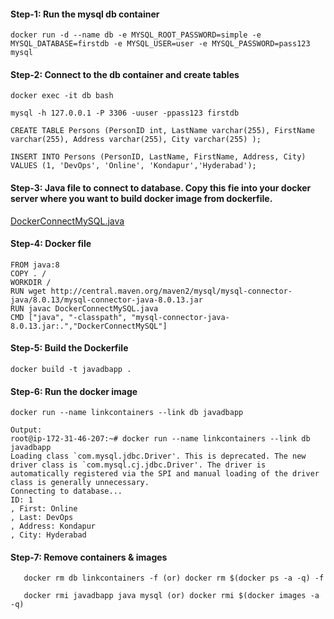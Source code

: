 #### Step-1: Run the mysql db container

    docker run -d --name db -e MYSQL_ROOT_PASSWORD=simple -e MYSQL_DATABASE=firstdb -e MYSQL_USER=user -e MYSQL_PASSWORD=pass123 mysql

#### Step-2: Connect to the db container and create tables

    docker exec -it db bash

    mysql -h 127.0.0.1 -P 3306 -uuser -ppass123 firstdb

    CREATE TABLE Persons (PersonID int, LastName varchar(255), FirstName varchar(255), Address varchar(255), City varchar(255) );

    INSERT INTO Persons (PersonID, LastName, FirstName, Address, City) VALUES (1, 'DevOps', 'Online', 'Kondapur','Hyderabad');

#### Step-3: Java file to connect to database. Copy this fie into your docker server where you want to build docker image from dockerfile.

   [DockerConnectMySQL.java](DockerConnectMySQL.java)

#### Step-4: Docker file

    FROM java:8
    COPY . /
    WORKDIR /
    RUN wget http://central.maven.org/maven2/mysql/mysql-connector-java/8.0.13/mysql-connector-java-8.0.13.jar
    RUN javac DockerConnectMySQL.java
    CMD ["java", "-classpath", "mysql-connector-java-8.0.13.jar:.","DockerConnectMySQL"]


#### Step-5: Build the Dockerfile

    docker build -t javadbapp .

#### Step-6: Run the docker image

    docker run --name linkcontainers --link db javadbapp
    
    Output:
    root@ip-172-31-46-207:~# docker run --name linkcontainers --link db javadbapp
    Loading class `com.mysql.jdbc.Driver'. This is deprecated. The new driver class is `com.mysql.cj.jdbc.Driver'. The driver is automatically registered via the SPI and manual loading of the driver class is generally unnecessary.
    Connecting to database...
    ID: 1
    , First: Online
    , Last: DevOps
    , Address: Kondapur
    , City: Hyderabad

#### Step-7: Remove containers & images

       docker rm db linkcontainers -f (or) docker rm $(docker ps -a -q) -f
       
       docker rmi javadbapp java mysql (or) docker rmi $(docker images -a -q)
